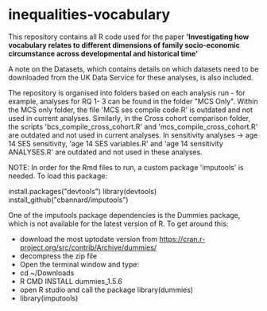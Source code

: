 # inequalities-vocabulary

This repository contains all R code used for the paper **'Investigating how vocabulary relates to different dimensions of family socio-economic circumstance across developmental and historical time'**

A note on the Datasets, which contains details on which datasets need to be downloaded from the UK Data Service for these analyses, is also included. 

The repository is organised into folders based on each analysis run - for example, analyses for RQ 1- 3 can be found in the folder "MCS Only". Within the MCS only folder, the file 'MCS ses compile code.R' is outdated and not used in current analyses. Similarly, in the Cross cohort comparison folder, the scripts 'bcs_compile_cross_cohort.R' and 'mcs_compile_cross_cohort.R' are outdated and not used in current analyses. In sensitivity analyses -> age 14 SES sensitivity, 'age 14 SES variables.R' and 'age 14 sensitivity ANALYSES.R' are outdated and not used in these analyses. 

NOTE: In order for the Rmd files to run, a custom package 'imputools' is needed. To load this package: 

install.packages("devtools")
library(devtools)
install_github("cbannard/imputools")


One of the imputools package dependencies is the Dummies package, which is not available for the latest version of R. To get around this: 

- download the most uptodate version from https://cran.r-project.org/src/contrib/Archive/dummies/ 
- decompress the zip file 
- Open the terminal window and type: 
- cd ~/Downloads
- R CMD INSTALL dummies_1.5.6
- open R studio and call the package library(dummies)
- library(imputools)
